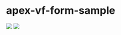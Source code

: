 # apex-vf-form-sample
<img src="http://f.st-hatena.com/images/fotolife/t/tyoshikawa1106/20160126/20160126001913.png?" />

<img src="http://f.st-hatena.com/images/fotolife/t/tyoshikawa1106/20160126/20160126001914.png" />
